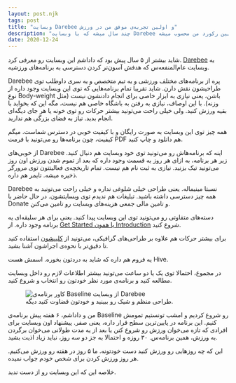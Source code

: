 ```yaml
---
layout: post.njk
tags: post
title: "وبسایت Darebee و اولین تجربه‌ی موفق من در ورزش"
description: "چند سال میشه که با وبسایت Darebee آشنام ولی امروز برای اولین بار در تاریخ تونستم یکی از برنامه‌هاشو کامل انجام بدم. در واقع در زمینه‌ی ورزش، این اولین رکورد من محسوب میشه."
date: 2020-12-24
---
```


شاید بیشتر از ۵ سال پیش بود که داداشم این وبسایت رو معرفی کرد.
<a href="https://darebee.com" target="_blank">Darebee</a>
یه وبسایت عام‌المنفعه‌س که هدفش آسون‌تر کردن دسترسی به برنامه‌های ورزشیه.

Darebee پره از برنامه‌های مختلف ورزشی و یه تیم متخصص و یه سری داوطلب توی طراحیشون نقش دارن. شاید تقریبا تمام برنامه‌هایی که توی این وبسایت وجود داره از نوع Body-weight باشن، یعنی نیازی به ابزار خاصی برای انجام دادنشون نیست (مثل وزنه). با این اوصاف، نیازی به رفتن به باشگاه خاصی هم نیست، مگه این که بخواید با بقیه ورزش کنید. ولی خیلی راحت می‌تونید بیشتر حرکات رو توی خونه یا هر جای دیگه‌ای انجام بدید. نیاز به فضای بزرگی هم ندارید.

همه چیز توی این وبسایت به صورت رایگان و با کیفیت خوبی در دسترس شماست. میگم کیفیت، چون برنامه‌ها رو می‌تونید با فرمت PDF هم دانلود و چاپ کنید.

از خوبی‌های Darebee اینه که برنامه‌هاش رو می‌تونید توی خود وبسایت هم دنبال کنید. زیر هر برنامه، به ازای هر روز یه قسمت وجود داره که بعد از تموم شدن ورزش اون روز می‌تونید تیک بزنید. نیازی به ثبت نام هم نیست. تمام تاریخچه‌ی فعالیتتون توی مرورگر ذخیره میشه. تایمر هم داره.

Darebee نسبتا مینیماله. یعنی طراحی خیلی شلوغی نداره و خیلی راحت می‌تونید به همه چیز دسترسی داشته باشید. تبلیغات هم ندیدم توی وبسایتشون. در حال حاضر با Donate و تامین مالی جمعی هزینه‌های وبسایت رو تامین می‌کنن.

دسته‌های متفاوتی رو می‌تونید توی این وبسایت پیدا کنید. یعنی برای هر سلیقه‌ای یه برنامه وجود داره. از
<a href="https://darebee.com/get-started.html" target="_blank">Get Started یا همون Introduction</a>
شروع کنید.

برای بیشتر حرکات هم علاوه بر طراحی‌های گرافیکی، می‌تونید از
<a href="https://darebee.com/video.html" target="_blank">کلیپشون</a>
استفاده کنید تا دقیق‌تر با نحوه‌ی اجراشون آشنا بشید.

یه فروم هم داره که شاید به دردتون بخوره. اسمش هست Hive.

در مجموع، احتمالا توی یک یا دو ساعت می‌تونید بیشتر اطلاعات لازم رو داخل وبسایت مطالعه کنید و برنامه‌ی مورد نظر خودتون رو انتخاب و شروع کنید.

<figure>
<img src="{{ website.assetsPath }}/images/content/darebee-baseline-promo.jpg" alt="کاور برنامه‌ی Baseline از وبسایت Darebee">
<figcaption>
طراحی منظم و شیک رو ببینید و خودتون قضاوت کنید دیگه.
</figcaption>
</figure>

من و داداشم، ۶ هفته پیش برنامه‌ی Baseline رو شروع کردیم و امشب تونستیم تمومش کنیم. این برنامه در پایین‌ترین سطح قرار داره، یعنی صفر. پیشنهاد اون وبسایت برای افرادی که تازه می‌خوان ورزش رو شروع کنن یا بعد از یه مدت طولانی می‌خوان برگردن به ورزش، همین برنامه‌س. ۳۰ روزه و احتمالا به جز دو سه روز، نباید زیاد اذیت بشید.

این که چه روزهایی رو ورزش کنید دست خودتونه. ما ۵ روز در هفته رو ورزش می‌کنیم. هر روز ورزش کردن برای شخص خودم جواب نمیده.

خلاصه این که این وبسایت رو از دست ندید.
